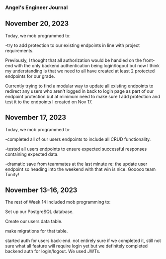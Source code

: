 ### Angel's Engineer Journal

## November 20, 2023

Today, we mob programmed to:

-try to add protection to our existing endpoints in line with project requirements.

Previously, I thought that all authorization would be handled on the front-end with the only backend authentication being login/logout but now I think my understanding is that we need to all have created at least 2 protected endpoints for our grade.

Currently trying to find a modular way to update all existing endpoints to redirect any users who aren't logged in back to login page as part of our endpoint protection but at minimum need to make sure I add protection and test it to the endpoints I created on Nov 17.

## November 17, 2023

Today, we mob programmed to:

-completed all of our users endpoints to include all CRUD functionality.

-tested all users endpoints to ensure expected successful responses containing expected data.

-dramatic save from teammates at the last minute re: the update user endpoint so heading into the weekend with that win is nice. Gooooo team Tunity!

## November 13-16, 2023

The rest of Week 14 included mob programming to:

Set up our PostgreSQL database.

Create our users data table.

make migrations for that table.

started auth for users back-end. not entirely sure if we completed it, still not sure what all feature will require login yet but we definitely completed backend auth for login/logout. We used JWTs.
